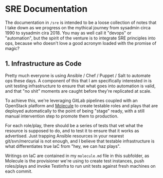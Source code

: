 # SRE Documentation

The documentation in `/sre` is intended to be a loose collection of notes that I take down as we progress on the mythical
journey from sysadmin circa 1990 to sysadmin cira 2018. You may as well call it "devops" or "automation", but the spirit of
the venture is to integrate SRE principles into ops, because who doesn't love a good acronym loaded with the promise of magic?

## 1. Infrastructure as Code

Pretty much everyone is using Ansible / Chef / Puppet / Salt to automate ops these days. A component of this that I am
specifically interested in is unit testing infrastructure to ensure that what goes into automation is valid, and that "no 
shit" moments are caught before they're replicated at scale.

To achieve this, we're leveraging GitLab pipelines coupled with an OpenStack platform and [Molecule][1] to create testable 
roles and plays that are deployed automatically to the point of being "stage" ready, with a still manual intervention step to 
promote them to production.

For each role/play, there should be a series of tests that vet what the resource is supposed to do, and to test it to ensure 
that it works as advertised. Just trapping Ansible resources in your nearest git/svn/mercurial is not enough, and I believe 
that testable infrastructure is what differentiates true IaC from "hey, we can haz plays".

Writings on IaC are contained in my `molecule.md` file in this subfolder, as Molecule is the provisioner we're using to
create test instances, push roles/plays and invoke Testinfra to run unit tests against fresh machines on each commit.

[1]: https://molecule.readthedocs.io/en/latest/
